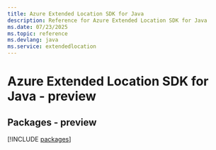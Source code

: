 ```yaml
---
title: Azure Extended Location SDK for Java
description: Reference for Azure Extended Location SDK for Java
ms.date: 07/23/2025
ms.topic: reference
ms.devlang: java
ms.service: extendedlocation
---
```

# Azure Extended Location SDK for Java - preview
## Packages - preview
[!INCLUDE [packages](extended-location-index.md)]